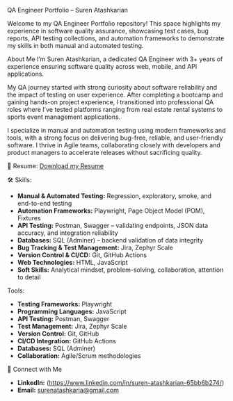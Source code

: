 QA Engineer Portfolio – Suren Atashkarian

Welcome to my QA Engineer Portfolio repository!
This space highlights my experience in software quality assurance, showcasing test cases, bug reports, API testing collections, and automation frameworks to demonstrate my skills in both manual and automated testing.

About Me
I’m Suren Atashkarian, a dedicated QA Engineer with 3+ years of experience ensuring software quality across web, mobile, and API applications.

My QA journey started with strong curiosity about software reliability and the impact of testing on user experience. After completing a bootcamp and gaining hands-on project experience, I transitioned into professional QA roles where I’ve tested platforms ranging from real estate rental systems to sports event management applications.

I specialize in manual and automation testing using modern frameworks and tools, with a strong focus on delivering bug-free, reliable, and user-friendly software. I thrive in Agile teams, collaborating closely with developers and product managers to accelerate releases without sacrificing quality.

📄 Resume:
 [Download my Resume](./Suren_Atashkarian_QA_Engineer.pdf)

🛠 Skills:

* **Manual & Automated Testing:** Regression, exploratory, smoke, and end-to-end testing
* **Automation Frameworks:** Playwright, Page Object Model (POM), Fixtures
* **API Testing:** Postman, Swagger – validating endpoints, JSON data accuracy, and integration reliability
* **Databases:** SQL (Adminer) – backend validation of data integrity
* **Bug Tracking & Test Management:** Jira, Zephyr Scale
* **Version Control & CI/CD:** Git, GitHub Actions
* **Web Technologies:** HTML, JavaScript
* **Soft Skills:** Analytical mindset, problem-solving, collaboration, attention to detail


Tools:

* **Testing Frameworks:** Playwright
* **Programming Languages:** JavaScript
* **API Testing:** Postman, Swagger
* **Test Management:** Jira, Zephyr Scale
* **Version Control:** Git, GitHub
* **CI/CD Integration:** GitHub Actions
* **Databases:** SQL (Adminer)
* **Collaboration:** Agile/Scrum methodologies


🤝 Connect with Me
* **LinkedIn:** (https://www.linkedin.com/in/suren-atashkarian-65bb6b274/)
* **Email:** [surenatashkaria@gmail.com](mailto:surenatashkaria@gmail.com)

